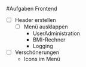 #Aufgaben Frontend
* [ ] Header erstellen
  * [ ] Menü ausklappen
    * UserAdministration
    * BMI-Rechner
    * Logging
* [ ] Verschönerungen
  * Icons im Menü


